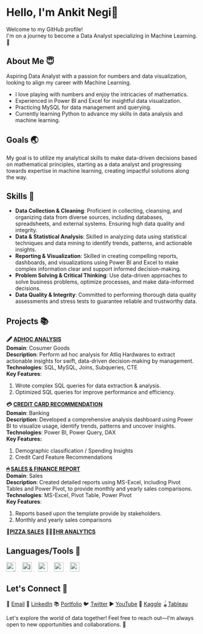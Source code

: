 # Hello, I'm Ankit Negi👋   
Welcome to my GitHub profile!   
I'm on a journey to become a Data Analyst specializing in Machine Learning. 🌟  


## About Me 😇  
Aspiring Data Analyst with a passion for numbers and data visualization, looking to align my career with Machine Learning.  
- I love playing with numbers and enjoy the intricacies of mathematics.
- Experienced in Power BI and Excel for insightful data visualization.
- Practicing MySQL for data management and querying.
- Currently learning Python to advance my skills in data analysis and machine learning.  


## Goals 🌏
My goal is to utilize my analytical skills to make data-driven decisions based on mathematical principles, starting as a data analyst and progressing towards expertise in machine learning, creating impactful solutions along the way.    


## Skills 💪  
- **Data Collection & Cleaning**: Proficient in collecting, cleansing, and organizing data from diverse sources, including databases, spreadsheets, and external systems. Ensuring high data quality and integrity.
- **Data & Statistical Analysis**: Skilled in analyzing data using statistical techniques and data mining to identify trends, patterns, and actionable insights.
- **Reporting & Visualization**: Skilled in creating compelling reports, dashboards, and visualizations using Power BI and Excel to make complex information clear and support informed decision-making.
- **Problem Solving & Critical Thinking**: Use data-driven approaches to solve business problems, optimize processes, and make data-informed decisions.
- **Data Quality & Integrity**: Committed to performing thorough data quality assessments and stress tests to guarantee reliable and trustworthy data.


## Projects 📚   
**🖋️ [ADHOC ANALYSIS](https://github.com/iankitnegi/SQL_AdHoc_Analysis_Project)**  
**Domain**: Cosumer Goods   
**Description**: Perform ad hoc analysis for Atliq Hardwares to extract actionable insights for swift, data-driven decision-making by management.    
**Technologies**: SQL, MySQL, Joins, Subqueries, CTE    
**Key Features**:   
1. Wrote complex SQL queries for data extraction & analysis.
2. Optimized SQL queries for improve performance and efficiency.

**💳 [CREDIT CARD RECOMMENDATION](https://github.com/iankitnegi/PowerBI_Banking_Project)**  
**Domain**: Banking  
**Description**: Developed a comprehensive analysis dashboard using Power BI to visualize usage, identify trends, patterns and uncover insights.  
**Technologies**: Power BI, Power Query, DAX        
**Key Features:** 
1. Demographic classification / Spending Insights
2. Credit Card Feature Recommendations

**🖱 [SALES & FINANCE REPORT](https://github.com/iankitnegi/Sales-Finance-Analysis-Report)**  
**Domain**: Sales  
**Description**: Created detailed reports using MS-Excel, including Pivot Tables and Power Pivot, to provide monthly and yearly sales comparisons.      
**Technologies**: MS-Excel, Pivot Table, Power Pivot    
**Key Features**:  
1. Reports based upon the template provide by stakeholders.
2. Monthly and yearly sales comparisons

**🍕[PIZZA SALES](https://github.com/iankitnegi/SQL_Pizza_Sales_Project)**
**🧑‍🤝‍🧑[HR ANALYTICS](https://github.com/iankitnegi/HR_Analytics)**  

## Languages/Tools 🔪  
<div align="left">
  <img src="https://img.shields.io/badge/Python-3776AB?logo=python&logoColor=white&style=for-the-badge" height="25" alt="python logo"  /> <img width="9" />
  <img src="https://img.shields.io/badge/Jupyter-F37626?logo=jupyter&logoColor=black&style=for-the-badge" height="25" alt="jupyter logo"  /> <img width="9" />
  <img src="https://img.shields.io/badge/MySQL-4479A1?logo=mysql&logoColor=white&style=for-the-badge" height="25" alt="mysql logo"  /> <img width="9" />
  <img src="https://img.shields.io/badge/NumPy-013243?logo=numpy&logoColor=white&style=for-the-badge" height="25" alt="numpy logo"  /> <img width="9" />
  <img src="https://img.shields.io/badge/pandas-150458?logo=pandas&logoColor=white&style=for-the-badge" height="25" alt="pandas logo"  /> <img width="9" />
</div>

## Let's Connect 🤝   
📧 [Email](ankitnegi996@rocketmail.com)   💼 [LinkedIn](https://www.linkedin.com/in/iankitnegi/)  📚 [Portfolio](https://codebasics.io/portfolio/Ankit-Negi)  🐦 [Twitter](https://x.com/rajputankitnegi)   ▶️ [YouTube](https://www.youtube.com/@rajputankitnegi)  🧩 [Kaggle](https://www.kaggle.com/rajputankitnegi)  🪀[Tableau](https://public.tableau.com/app/profile/ankit.negi7687/vizzes)

Let's explore the world of data together! Feel free to reach out—I'm always open to new opportunities and collaborations. 🚀

